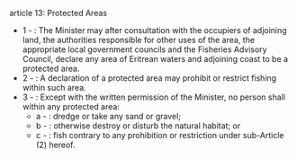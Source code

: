 article 13: Protected Areas

<ul>
			<li>1 - : The Minister may after consultation with the occupiers of adjoining land, the authorities responsible for other uses of the area, the appropriate local government councils and the Fisheries Advisory Council, declare any area of Eritrean waters and adjoining coast to be a protected area.<ul>
			</ul></li>			<li>2 - : A declaration of a protected area may prohibit or restrict fishing within such area.<ul>
			</ul></li>			<li>3 - : Except with the written permission of the Minister, no person shall within any protected area:<ul>
						<li>a - : dredge or take any sand or gravel;<ul>
						</ul></li>						<li>b - : otherwise destroy or disturb the natural habitat; or<ul>
						</ul></li>						<li>c - : fish contrary to any prohibition or restriction under sub-Article (2) hereof.<ul>
						</ul></li>			</ul></li></ul>